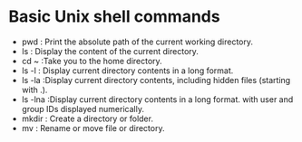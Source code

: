 # Basic Unix shell commands

* pwd : Print the absolute path of the current working directory.
* ls : Display the content of the current directory.
* cd ~ :Take you to the home directory.
* ls -l : Display current directory contents in a long format.
* ls -la :Display current directory contents, including hidden files (starting with .). 
* ls -lna :Display current directory contents in a long format. with user and group IDs displayed numerically. 
* mkdir : Create a directory or folder.
* mv : Rename or move file or directory.

